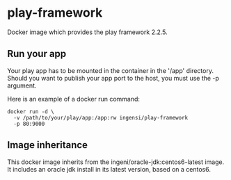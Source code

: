 # play-framework

Docker image which provides the play framework 2.2.5.

## Run your app

Your play app has to be mounted in the container in the '/app' directory. Should you want to publish your app port to the host, you must use the -p argument.

Here is an example of a docker run command:

```
docker run -d \ 
  -v /path/to/your/play/app:/app:rw ingensi/play-framework
  -p 80:9000
```

## Image inheritance

This docker image inherits from the ingeni/oracle-jdk:centos6-latest image. It includes an oracle jdk install in its latest version, based on a centos6.

